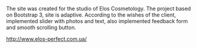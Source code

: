  The site was created for the studio of Elos Cosmetology. The project based on Bootstrap 3, site is adaptive.
 According to the wishes of the client, implemented slider with photos and text, also implemented
 feedback form and smooth scrolling button.

 http://www.elos-perfect.com.ua/